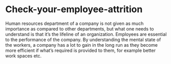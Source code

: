 # Check-your-employee-attrition
Human resources department of a company is not given as much importance as compared to other departments, but what one needs to understand is that it’s the lifeline of an organization. Employees are essential to the performance of the company. By understanding the mental state of the workers, a company has a lot to gain in the long run as they become more efficient if what’s required is provided to them, for example better work spaces etc. 
